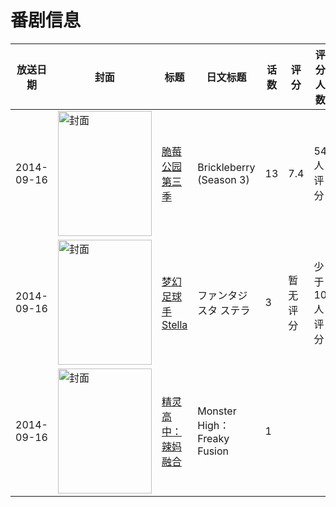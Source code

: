 # 番剧信息

|放送日期|封面|标题|日文标题|话数|评分|评分人数|
|---|---|---|---|---|---|---|
|2014-09-16|<img src="//lain.bgm.tv/pic/cover/c/d1/23/88412_JAzS5.jpg" alt="封面" style="width:150px;height:200px;object-fit:cover;">|[脆莓公园 第三季](https://bangumi.tv/subject/88412)|Brickleberry (Season 3)|13|7.4|54人评分|
|2014-09-16|<img src="//lain.bgm.tv/pic/cover/c/40/60/103866_YQ4Q4.jpg" alt="封面" style="width:150px;height:200px;object-fit:cover;">|[梦幻足球手Stella](https://bangumi.tv/subject/103866)|ファンタジスタ ステラ|3|暂无评分|少于10人评分|
|2014-09-16|<img src="//lain.bgm.tv/pic/cover/c/18/7f/523372_wmIZ9.jpg" alt="封面" style="width:150px;height:200px;object-fit:cover;">|[精灵高中：辣妈融合](https://bangumi.tv/subject/523372)|Monster High：Freaky Fusion|1|||

